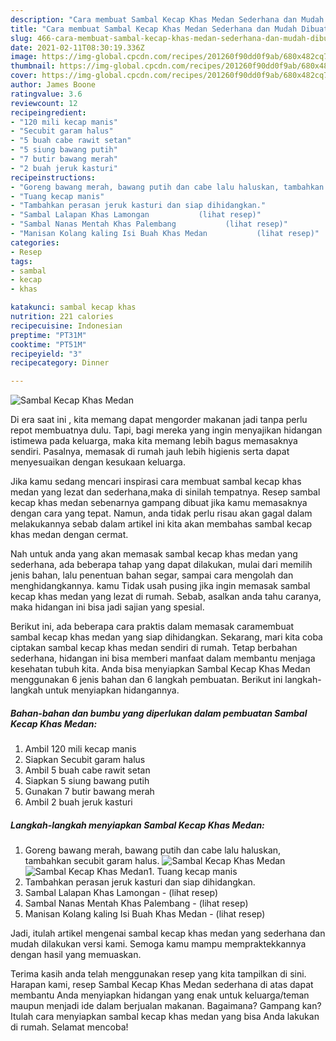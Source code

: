 ```yaml
---
description: "Cara membuat Sambal Kecap Khas Medan Sederhana dan Mudah Dibuat"
title: "Cara membuat Sambal Kecap Khas Medan Sederhana dan Mudah Dibuat"
slug: 466-cara-membuat-sambal-kecap-khas-medan-sederhana-dan-mudah-dibuat
date: 2021-02-11T08:30:19.336Z
image: https://img-global.cpcdn.com/recipes/201260f90dd0f9ab/680x482cq70/sambal-kecap-khas-medan-foto-resep-utama.jpg
thumbnail: https://img-global.cpcdn.com/recipes/201260f90dd0f9ab/680x482cq70/sambal-kecap-khas-medan-foto-resep-utama.jpg
cover: https://img-global.cpcdn.com/recipes/201260f90dd0f9ab/680x482cq70/sambal-kecap-khas-medan-foto-resep-utama.jpg
author: James Boone
ratingvalue: 3.6
reviewcount: 12
recipeingredient:
- "120 mili kecap manis"
- "Secubit garam halus"
- "5 buah cabe rawit setan"
- "5 siung bawang putih"
- "7 butir bawang merah"
- "2 buah jeruk kasturi"
recipeinstructions:
- "Goreng bawang merah, bawang putih dan cabe lalu haluskan, tambahkan secubit garam halus."
- "Tuang kecap manis"
- "Tambahkan perasan jeruk kasturi dan siap dihidangkan."
- "Sambal Lalapan Khas Lamongan           (lihat resep)"
- "Sambal Nanas Mentah Khas Palembang           (lihat resep)"
- "Manisan Kolang kaling Isi Buah Khas Medan           (lihat resep)"
categories:
- Resep
tags:
- sambal
- kecap
- khas

katakunci: sambal kecap khas 
nutrition: 221 calories
recipecuisine: Indonesian
preptime: "PT31M"
cooktime: "PT51M"
recipeyield: "3"
recipecategory: Dinner

---
```



![Sambal Kecap Khas Medan](https://img-global.cpcdn.com/recipes/201260f90dd0f9ab/680x482cq70/sambal-kecap-khas-medan-foto-resep-utama.jpg)

Di era  saat ini , kita memang dapat mengorder makanan jadi tanpa perlu repot membuatnya dulu. Tapi, bagi mereka yang ingin menyajikan hidangan istimewa pada keluarga, maka kita memang lebih bagus memasaknya sendiri. Pasalnya, memasak di rumah jauh lebih higienis serta dapat menyesuaikan dengan kesukaan keluarga.

Jika kamu sedang mencari inspirasi cara membuat sambal kecap khas medan yang lezat dan sederhana,maka di sinilah tempatnya. Resep sambal kecap khas medan  sebenarnya gampang dibuat jika kamu memasaknya dengan cara yang tepat. Namun, anda tidak perlu risau akan gagal dalam melakukannya 
sebab dalam artikel ini kita akan membahas sambal kecap khas medan dengan cermat.  



Nah untuk anda yang akan memasak sambal kecap khas medan yang sederhana, ada beberapa tahap yang dapat dilakukan, mulai dari memilih jenis bahan, lalu penentuan bahan segar, sampai cara mengolah dan menghidangkannya. kamu Tidak usah pusing jika ingin memasak sambal kecap khas medan yang lezat di rumah. Sebab, asalkan anda  tahu caranya, maka hidangan ini bisa jadi sajian yang spesial.

Berikut ini, ada beberapa cara praktis  dalam memasak caramembuat sambal kecap khas medan yang siap dihidangkan. Sekarang, mari kita coba ciptakan sambal kecap khas medan sendiri di rumah. Tetap berbahan sederhana, hidangan ini bisa memberi manfaat dalam membantu menjaga kesehatan tubuh kita. Anda bisa menyiapkan Sambal Kecap Khas Medan menggunakan 6 jenis bahan dan 6 langkah pembuatan. Berikut ini langkah-langkah untuk menyiapkan hidangannya.

<!--inarticleads1-->

##### Bahan-bahan dan bumbu yang diperlukan dalam pembuatan Sambal Kecap Khas Medan:

1. Ambil 120 mili kecap manis
1. Siapkan Secubit garam halus
1. Ambil 5 buah cabe rawit setan
1. Siapkan 5 siung bawang putih
1. Gunakan 7 butir bawang merah
1. Ambil 2 buah jeruk kasturi




<!--inarticleads2-->

##### Langkah-langkah menyiapkan Sambal Kecap Khas Medan:

1. Goreng bawang merah, bawang putih dan cabe lalu haluskan, tambahkan secubit garam halus.
<img src="https://img-global.cpcdn.com/steps/b5a11bdb3439cc12/160x128cq70/sambal-kecap-khas-medan-langkah-memasak-1-foto.jpg" alt="Sambal Kecap Khas Medan"><img src="https://img-global.cpcdn.com/steps/008bc2df1cafc3dc/160x128cq70/sambal-kecap-khas-medan-langkah-memasak-1-foto.jpg" alt="Sambal Kecap Khas Medan">1. Tuang kecap manis
1. Tambahkan perasan jeruk kasturi dan siap dihidangkan.
1. Sambal Lalapan Khas Lamongan -           (lihat resep)
1. Sambal Nanas Mentah Khas Palembang -           (lihat resep)
1. Manisan Kolang kaling Isi Buah Khas Medan -           (lihat resep)




Jadi, itulah artikel mengenai  sambal kecap khas medan  yang sederhana dan mudah dilakukan versi kami. Semoga kamu mampu mempraktekkannya dengan hasil yang memuaskan. 

Terima kasih anda telah menggunakan resep yang kita tampilkan di sini. Harapan kami, resep  Sambal Kecap Khas Medan sederhana di atas dapat membantu Anda menyiapkan hidangan yang enak untuk keluarga/teman maupun menjadi ide dalam berjualan makanan. Bagaimana? Gampang kan? Itulah cara menyiapkan sambal kecap khas medan yang bisa Anda lakukan di rumah. Selamat mencoba!

